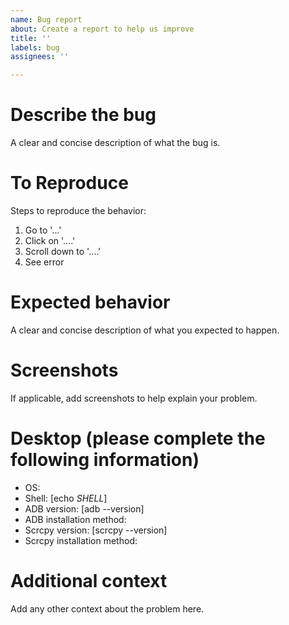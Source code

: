 ```yaml
---
name: Bug report
about: Create a report to help us improve
title: ''
labels: bug
assignees: ''

---
```


# Describe the bug
A clear and concise description of what the bug is.

# To Reproduce
Steps to reproduce the behavior:
1. Go to '...'
2. Click on '....'
3. Scroll down to '....'
4. See error

# Expected behavior
A clear and concise description of what you expected to happen.

# Screenshots
If applicable, add screenshots to help explain your problem.

# Desktop (please complete the following information)
 - OS:
 - Shell: [echo $SHELL$]
 - ADB version: [adb --version]
 - ADB installation method:
 - Scrcpy version: [scrcpy --version]
 - Scrcpy installation method:

# Additional context
Add any other context about the problem here.
